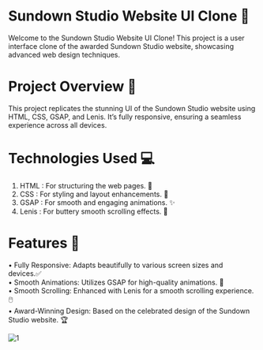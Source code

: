# Sundown Studio Website UI Clone 🌅 
Welcome to the Sundown Studio Website UI Clone! This project is a user interface clone of the awarded Sundown Studio website, showcasing advanced web design techniques.

# Project Overview 🎨 
This project replicates the stunning UI of the Sundown Studio website using HTML, CSS, GSAP, and Lenis. It’s fully responsive, ensuring a seamless experience across all devices.

# Technologies Used 💻 
1. HTML : For structuring the web pages. 📄 <br/>
2. CSS : For styling and layout enhancements. 🎨 <br/>
3. GSAP : For smooth and engaging animations. ✨ <br/>
4. Lenis : For buttery smooth scrolling effects. 🚀 <br/>

# Features 🌟 
• Fully Responsive: Adapts beautifully to various screen sizes and devices.✅ <br/>
• Smooth Animations: Utilizes GSAP for high-quality animations. 🎥 <br/>
• Smooth Scrolling: Enhanced with Lenis for a smooth scrolling experience. 🖱️ <br/>
• Award-Winning Design: Based on the celebrated design of the Sundown Studio website. 🏆 <br/>

![1](https://github.com/user-attachments/assets/d7dba595-ed3f-4ccb-8b28-5cb14de28cec)
